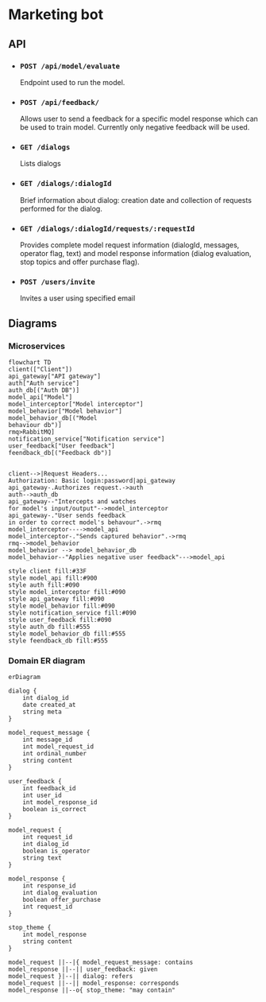 # Marketing bot

## API
* ### `POST /api/model/evaluate`
    Endpoint used to run the model.
* ### `POST /api/feedback/`
    Allows user to send a feedback for a specific model response which can be used to train model. 
    Currently only negative feedback will be used. 
* ### `GET /dialogs`
    Lists dialogs
* ### `GET /dialogs/:dialogId`
    Brief information about dialog: creation date and collection of requests performed for the dialog.
* ### `GET /dialogs/:dialogId/requests/:requestId`
    Provides complete model request information (dialogId, messages, operator flag, text) and model response information (dialog evaluation, stop topics and offer purchase flag).
* ### `POST /users/invite`
    Invites a user using specified email


## Diagrams

### Microservices

```mermaid
flowchart TD
client(["Client"])
api_gateway["API gateway"]
auth["Auth service"]
auth_db[("Auth DB")]
model_api["Model"]
model_interceptor["Model interceptor"]
model_behavior["Model behavior"]
model_behavior_db[("Model 
behaviour db")]
rmq>RabbitMQ]
notification_service["Notification service"]
user_feedback["User feedback"]
feendback_db[("Feedback db")]


client-->|Request Headers...
Authorization: Basic login:password|api_gateway
api_gateway-.Authorizes request.->auth
auth-->auth_db
api_gateway--"Intercepts and watches 
for model's input/output"-->model_interceptor
api_gateway-."User sends feedback
in order to correct model's behavour".->rmq
model_interceptor---->model_api
model_interceptor-."Sends captured behavior".->rmq
rmq-->model_behavior
model_behavior --> model_behavior_db
model_behavior--"Applies negative user feedback"--->model_api

style client fill:#33F
style model_api fill:#900
style auth fill:#090
style model_interceptor fill:#090
style api_gateway fill:#090
style model_behavior fill:#090
style notification_service fill:#090
style user_feedback fill:#090
style auth_db fill:#555
style model_behavior_db fill:#555
style feendback_db fill:#555
```

### Domain ER diagram 

```mermaid
erDiagram

dialog {
    int dialog_id
    date created_at
    string meta
}

model_request_message {
    int message_id
    int model_request_id
    int ordinal_number
    string content
}

user_feedback {
    int feedback_id
    int user_id
    int model_response_id
    boolean is_correct
}

model_request {
    int request_id
    int dialog_id
    boolean is_operator
    string text
}

model_response {
    int response_id
    int dialog_evaluation
    boolean offer_purchase
    int request_id
}

stop_theme {
    int model_response
    string content
}

model_request ||--|{ model_request_message: contains
model_response ||--|| user_feedback: given
model_request }|--|| dialog: refers
model_request ||--|| model_response: corresponds
model_response ||--o{ stop_theme: "may contain"
```

